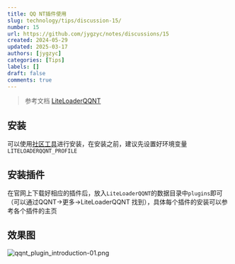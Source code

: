 ```yaml
---
title: QQ NT插件使用
slug: technology/tips/discussion-15/
number: 15
url: https://github.com/jygzyc/notes/discussions/15
created: 2024-05-29
updated: 2025-03-17
authors: [jygzyc]
categories: [Tips]
labels: []
draft: false
comments: true
---
```


<!-- name: qqnt_plugin_introduction -->

> 参考文档 [LiteLoaderQQNT](https://liteloaderqqnt.github.io/)

## 安装

可以使用[社区工具](https://github.com/Mzdyl/LiteLoaderQQNT_Install/)进行安装，在安装之前，建议先设置好环境变量`LITELOADERQQNT_PROFILE`

## 安装插件

在官网上下载好相应的插件后，放入`LiteLoaderQQNT`的数据目录中`plugins`即可（可以通过QQNT->更多->LiteLoaderQQNT 找到），具体每个插件的安装可以参考各个插件的主页

## 效果图

![qqnt_plugin_introduction-01.png](https://bucket.lilac.fun/2024/06/qqnt_plugin_introduction-01.png)